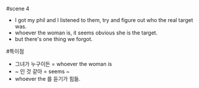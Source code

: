 #scene 4

- I got my phil and I listened to them, try and figure out who the real target was.
- whoever the woman is, it seems obvious she is the target.
- but there's one thing we forgot.

#특이점

- 그녀가 누구이든 = whoever the woman is
- ~ 인 것 같아 = seems ~
- whoever the 를 듣기가 힘듦.
